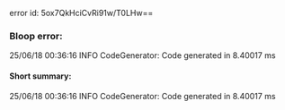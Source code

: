 error id: 5ox7QkHciCvRi91w/T0LHw==
### Bloop error:

25/06/18 00:36:16 INFO CodeGenerator: Code generated in 8.40017 ms
#### Short summary: 

25/06/18 00:36:16 INFO CodeGenerator: Code generated in 8.40017 ms